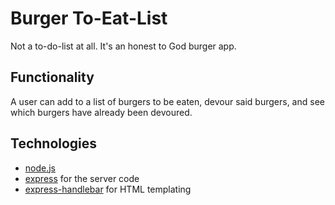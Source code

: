 # Burger To-Eat-List
Not a to-do-list at all. It's an honest to God burger app.

## Functionality
A user can add to a list of burgers to be eaten, devour said burgers, and see which burgers have already been devoured.

## Technologies
* [node.js](https://nodejs.org) 
* [express](https://expressjs.com/) for the server code
* [express-handlebar](https://www.npmjs.com/package/express-handlebars) for HTML templating


